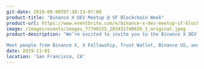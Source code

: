 ```yaml
---
git-date: 2019-09-09T07:38:13-07:00
product-title: "Binance X DEV Meetup @ SF Blockchain Week"
product-url: https://www.eventbrite.com/e/binance-x-dev-meetup-sf-blockchain-week-tickets-77996817581
image: /images/events/images_77748155_283431748626_1_original.jpeg
product-description: "We’re excited to invite you to the Binance X DEV Meetup at BitTemple on November 1. It’s the second time around we are in San Francisco this year, and we are eager to connect with all of you.

Meet people from Binance X, X Fellowship, Trust Wallet, Binance US, and many other leading blockchain and crypto companies at our DEV meetups."  
date: 2019-11-01
location: 'San Francisco, CA'
---
```

